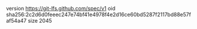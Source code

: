 version https://git-lfs.github.com/spec/v1
oid sha256:2c2d6d0feeec247e74bf41e4978f4e2d16ce60bd5287f2117bd88e57faf54a47
size 2045
